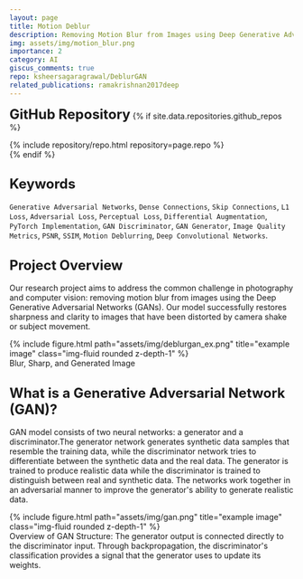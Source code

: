 ```yaml
---
layout: page
title: Motion Deblur
description: Removing Motion Blur from Images using Deep Generative Adversarial Network
img: assets/img/motion_blur.png
importance: 2
category: AI
giscus_comments: true
repo: ksheersagaragrawal/DeblurGAN
related_publications: ramakrishnan2017deep
---
```


<span style="font-size: 24px;font-weight: bold;">GitHub Repository</span>
{% if site.data.repositories.github_repos %}
<div class="repositories d-flex flex-wrap flex-md-row flex-column justify-content-between align-items-center">
    {% include repository/repo.html repository=page.repo %}
</div>
{% endif %}

## <span style="font-size: 24px;font-weight: bold;">Keywords <a href="{{ site.baseurl }}/assets/pdf/Deblur_Poster.pdf" title="CV"><i class="fas fa-file-pdf"></i></a></span>
`Generative Adversarial Networks`, `Dense Connections`, `Skip Connections`, `L1 Loss`, `Adversarial Loss`, `Perceptual Loss`, `Differential Augmentation`, `PyTorch Implementation`, `GAN Discriminator`, `GAN Generator`, `Image Quality Metrics`, `PSNR`, `SSIM`, `Motion Deblurring`, `Deep Convolutional Networks`.

## <span style="font-size: 24px;font-weight: bold;">Project Overview <a href="{{ site.baseurl }}/assets/pdf/deblurgan_report.pdf" title="CV"><i class="fas fa-file-pdf"></i></a></span>
Our research project aims to address the common challenge in photography and computer vision: removing motion blur from images using the Deep Generative Adversarial Networks (GANs). Our model successfully restores sharpness and clarity to images that have been distorted by camera shake or subject movement.

<div class="row">
    <div class="col-sm-9 mt-md-0 mx-auto text-center">
         {% include figure.html path="assets/img/deblurgan_ex.png" title="example image" class="img-fluid rounded z-depth-1" %}
    </div>
</div>
<div class="caption">
    Blur, Sharp, and Generated Image
</div>

## <span style="font-size: 24px;font-weight: bold;">What is a Generative Adversarial Network (GAN)?</span>
GAN model consists of two neural networks: a generator and a discriminator.The generator network generates synthetic data samples that resemble the training data, while the discriminator network tries to differentiate between the synthetic data and the real data. The generator is trained to produce realistic data while the discriminator is trained to distinguish between real and synthetic data. The networks work together in an adversarial manner to improve the generator's ability to generate realistic data.

<div class="row">
    <div class="col-sm-12 mt-md-0 mx-auto text-center">
         {% include figure.html path="assets/img/gan.png" title="example image" class="img-fluid rounded z-depth-1" %}
    </div>
</div>
<div class="caption">
    Overview of GAN Structure: The generator output is connected directly to the discriminator input. Through backpropagation, the discriminator's classification provides a signal that the generator uses to update its weights.
</div>
